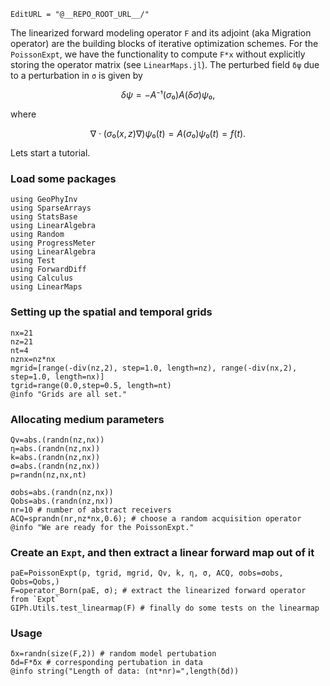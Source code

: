 ```@meta
EditURL = "@__REPO_ROOT_URL__/"
```

The linearized forward modeling operator `F` and its adjoint (aka Migration operator)
are the building blocks of iterative optimization schemes.
For the `PoissonExpt`, we have the
functionality to compute `F*x` without explicitly storing the operator matrix
(see `LinearMaps.jl`).
The perturbed field `δψ` due to a perturbation in `σ` is given by
```math
δψ=-A⁻¹(σ₀)A(δσ)ψ₀,
```
where
```math
∇⋅(σ₀(x,z)∇) ψ₀(t)=A(σ₀)ψ₀(t)=f(t).
```
Lets start a tutorial.

### Load some packages

```@example test_born
using GeoPhyInv
using SparseArrays
using StatsBase
using LinearAlgebra
using Random
using ProgressMeter
using LinearAlgebra
using Test
using ForwardDiff
using Calculus
using LinearMaps
```

### Setting up the spatial and temporal grids

```@example test_born
nx=21
nz=21
nt=4
nznx=nz*nx
mgrid=[range(-div(nz,2), step=1.0, length=nz), range(-div(nx,2), step=1.0, length=nx)]
tgrid=range(0.0,step=0.5, length=nt)
@info "Grids are all set."
```

### Allocating medium parameters

```@example test_born
Qv=abs.(randn(nz,nx))
η=abs.(randn(nz,nx))
k=abs.(randn(nz,nx))
σ=abs.(randn(nz,nx))
p=randn(nz,nx,nt)

σobs=abs.(randn(nz,nx))
Qobs=abs.(randn(nz,nx))
nr=10 # number of abstract receivers
ACQ=sprandn(nr,nz*nx,0.6); # choose a random acquisition operator
@info "We are ready for the PoissonExpt."
```

### Create an `Expt`, and then extract a linear forward map out of it

```@example test_born
paE=PoissonExpt(p, tgrid, mgrid, Qv, k, η, σ, ACQ, σobs=σobs, Qobs=Qobs,)
F=operator_Born(paE, σ); # extract the linearized forward operator from `Expt`
GIPh.Utils.test_linearmap(F) # finally do some tests on the linearmap
```

### Usage

```@example test_born
δx=randn(size(F,2)) # random model pertubation
δd=F*δx # corresponding pertubation in data
@info string("Length of data: (nt*nr)=",length(δd))
```

